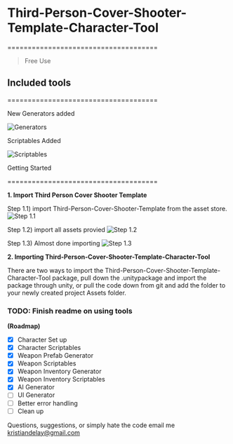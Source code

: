 # Third-Person-Cover-Shooter-Template-Character-Tool


=====================================

> Free Use

## Included tools
=====================================


New Generators added

![Generators](https://github.com/kristiandelay/Third-Person-Cover-Shooter-Template-Character-Tool/blob/master/tutorial/images/New%20Generators.png?raw=true)

Scriptables Added

![Scriptables](https://github.com/kristiandelay/Third-Person-Cover-Shooter-Template-Character-Tool/blob/master/tutorial/images/New%20Scriptables%20Added.png?raw=true)


Getting Started

=====================================

**1. Import Third Person Cover Shooter Template**

Step 1.1) import Third-Person-Cover-Shooter-Template from the asset store.
![Step 1.1](https://github.com/kristiandelay/Third-Person-Cover-Shooter-Template-Character-Tool/blob/master/tutorial/images/Step%201.1.png?raw=true)

Step 1.2) import all assets provied 
![Step 1.2](https://github.com/kristiandelay/Third-Person-Cover-Shooter-Template-Character-Tool/blob/master/tutorial/images/Step%201.2.png?raw=true)

Step 1.3) Almost done importing
![Step 1.3](https://github.com/kristiandelay/Third-Person-Cover-Shooter-Template-Character-Tool/blob/master/tutorial/images/Step%201.3.png?raw=true)


**2. Importing Third-Person-Cover-Shooter-Template-Character-Tool**

There are two ways to import the Third-Person-Cover-Shooter-Template-Character-Tool package, pull down the .unitypackage and import the package through unity, or pull the code down from git and add the folder to your newly created project Assets folder.

### TODO: Finish readme on using tools


**(Roadmap)**

- [x] Character Set up
- [x] Character Scriptables
- [x] Weapon Prefab Generator
- [x] Weapon Scriptables
- [x] Weapon Inventory Generator
- [x] Weapon Inventory Scriptables
- [x] AI Generator
- [ ] UI Generator
- [ ] Better error handling
- [ ] Clean up

Questions, suggestions, or simply hate the code email me 
<kristiandelay@gmail.com>
